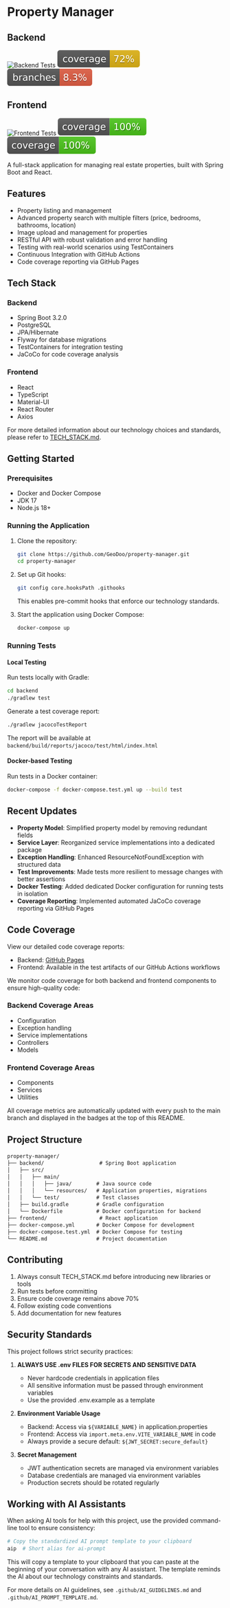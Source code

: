 # Property Manager

## Backend
![Backend Tests](https://github.com/GeoDoo/property-manager/actions/workflows/backend.yml/badge.svg)
![Backend Coverage](https://github.com/GeoDoo/property-manager/blob/main/.github/badges/jacoco.svg)
![Backend Branches](https://github.com/GeoDoo/property-manager/blob/main/.github/badges/branches.svg)

## Frontend
![Frontend Tests](https://github.com/GeoDoo/property-manager/actions/workflows/frontend.yml/badge.svg)
![Frontend Coverage](https://github.com/GeoDoo/property-manager/blob/main/.github/badges/frontend-coverage.svg)
![Frontend Branches](https://github.com/GeoDoo/property-manager/blob/main/.github/badges/frontend-branches.svg)

A full-stack application for managing real estate properties, built with Spring Boot and React.

## Features

- Property listing and management
- Advanced property search with multiple filters (price, bedrooms, bathrooms, location)
- Image upload and management for properties
- RESTful API with robust validation and error handling
- Testing with real-world scenarios using TestContainers
- Continuous Integration with GitHub Actions
- Code coverage reporting via GitHub Pages

## Tech Stack

### Backend
- Spring Boot 3.2.0
- PostgreSQL
- JPA/Hibernate
- Flyway for database migrations
- TestContainers for integration testing
- JaCoCo for code coverage analysis

### Frontend
- React
- TypeScript
- Material-UI
- React Router
- Axios

For more detailed information about our technology choices and standards, please refer to [TECH_STACK.md](./TECH_STACK.md).

## Getting Started

### Prerequisites

- Docker and Docker Compose
- JDK 17
- Node.js 18+

### Running the Application

1. Clone the repository:
   ```bash
   git clone https://github.com/GeoDoo/property-manager.git
   cd property-manager
   ```

2. Set up Git hooks:
   ```bash
   git config core.hooksPath .githooks
   ```
   This enables pre-commit hooks that enforce our technology standards.

3. Start the application using Docker Compose:
   ```bash
   docker-compose up
   ```

### Running Tests

#### Local Testing

Run tests locally with Gradle:

```bash
cd backend
./gradlew test
```

Generate a test coverage report:

```bash
./gradlew jacocoTestReport
```

The report will be available at `backend/build/reports/jacoco/test/html/index.html`

#### Docker-based Testing

Run tests in a Docker container:

```bash
docker-compose -f docker-compose.test.yml up --build test
```

## Recent Updates

- **Property Model**: Simplified property model by removing redundant fields
- **Service Layer**: Reorganized service implementations into a dedicated package
- **Exception Handling**: Enhanced ResourceNotFoundException with structured data
- **Test Improvements**: Made tests more resilient to message changes with better assertions
- **Docker Testing**: Added dedicated Docker configuration for running tests in isolation
- **Coverage Reporting**: Implemented automated JaCoCo coverage reporting via GitHub Pages

## Code Coverage

View our detailed code coverage reports:
- Backend: [GitHub Pages](https://geodoo.github.io/property-manager/)
- Frontend: Available in the test artifacts of our GitHub Actions workflows

We monitor code coverage for both backend and frontend components to ensure high-quality code:

### Backend Coverage Areas
- Configuration
- Exception handling
- Service implementations
- Controllers
- Models

### Frontend Coverage Areas
- Components
- Services
- Utilities

All coverage metrics are automatically updated with every push to the main branch and displayed in the badges at the top of this README.

## Project Structure

```
property-manager/
├── backend/                  # Spring Boot application
│   ├── src/
│   │   ├── main/
│   │   │   ├── java/        # Java source code
│   │   │   └── resources/   # Application properties, migrations
│   │   └── test/            # Test classes
│   ├── build.gradle         # Gradle configuration
│   └── Dockerfile           # Docker configuration for backend
├── frontend/                 # React application
├── docker-compose.yml       # Docker Compose for development
├── docker-compose.test.yml  # Docker Compose for testing
└── README.md                # Project documentation
```

## Contributing

1. Always consult TECH_STACK.md before introducing new libraries or tools
2. Run tests before committing
3. Ensure code coverage remains above 70%
4. Follow existing code conventions
5. Add documentation for new features

## Security Standards

This project follows strict security practices:

1. **ALWAYS USE .env FILES FOR SECRETS AND SENSITIVE DATA**
   - Never hardcode credentials in application files
   - All sensitive information must be passed through environment variables
   - Use the provided .env.example as a template

2. **Environment Variable Usage**
   - Backend: Access via `${VARIABLE_NAME}` in application.properties
   - Frontend: Access via `import.meta.env.VITE_VARIABLE_NAME` in code
   - Always provide a secure default: `${JWT_SECRET:secure_default}`

3. **Secret Management**
   - JWT authentication secrets are managed via environment variables
   - Database credentials are managed via environment variables
   - Production secrets should be rotated regularly

## Working with AI Assistants

When asking AI tools for help with this project, use the provided command-line tool to ensure consistency:

```bash
# Copy the standardized AI prompt template to your clipboard
aip  # Short alias for ai-prompt
```

This will copy a template to your clipboard that you can paste at the beginning of your conversation with any AI assistant. The template reminds the AI about our technology constraints and standards.

For more details on AI guidelines, see `.github/AI_GUIDELINES.md` and `.github/AI_PROMPT_TEMPLATE.md`.